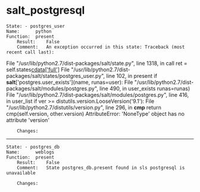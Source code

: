 # salt_postgresql

    State: - postgres_user
    Name:      python
    Function:  present
        Result:    False
        Comment:   An exception occurred in this state: Traceback (most recent call last):
  File "/usr/lib/python2.7/dist-packages/salt/state.py", line 1318, in call
    ret = self.states[cdata['full']](*cdata['args'])
  File "/usr/lib/python2.7/dist-packages/salt/states/postgres_user.py", line 102, in present
    if __salt__['postgres.user_exists'](name, runas=user):
  File "/usr/lib/python2.7/dist-packages/salt/modules/postgres.py", line 490, in user_exists
    runas=runas)
  File "/usr/lib/python2.7/dist-packages/salt/modules/postgres.py", line 416, in user_list
    if ver >= distutils.version.LooseVersion('9.1'):
  File "/usr/lib/python2.7/distutils/version.py", line 296, in __cmp__
    return cmp(self.version, other.version)
AttributeError: 'NoneType' object has no attribute 'version'

        Changes:   
----------
    State: - postgres_db
    Name:      weblogs
    Function:  present
        Result:    False
        Comment:   State postgres_db.present found in sls postgresql is unavailable

        Changes:  
